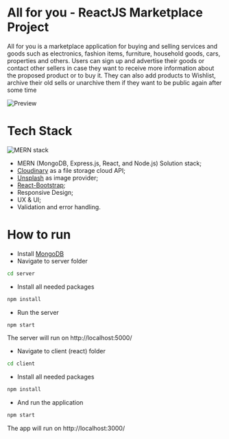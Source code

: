 # All for you - ReactJS Marketplace Project

All for you is a marketplace application for buying and selling services and goods such as electronics, fashion items, furniture, household goods, cars, properties and others. Users can sign up and advertise their goods or contact other sellers in case they want to receive more information about the proposed product or to buy it. They can also add products to Wishlist, archive their old sells or unarchive them if they want to be public again after some time

![Preview](https://res.cloudinary.com/silenceiv/image/upload/v1617894482/all-for-you-mockup_dafr6c.jpg)

# Tech Stack

![MERN stack](https://res.cloudinary.com/silenceiv/image/upload/c_fill,h_205,w_512/v1617484581/mern_sakbwj.png)

- MERN (MongoDB, Express.js, React, and Node.js) Solution stack;
- [Cloudinary](https://cloudinary.com/) as a file storage cloud API;
- [Unsplash](https://unsplash.com/) as image provider;
- [React-Bootstrap](https://react-bootstrap.github.io/);
- Responsive Design;
- UX & UI;
- Validation and error handling.

# How to run 

- Install [MongoDB](https://www.mongodb.com/try/download)
- Navigate to server folder
```bash
cd server
```
- Install all needed packages
```bash
npm install
```
- Run the server
```bash
npm start
```
The server will run on http://localhost:5000/

- Navigate to client (react) folder
```bash
cd client
```
- Install all needed packages
```bash
npm install
```
- And run the application
```bash
npm start
```
The app will run on http://localhost:3000/

